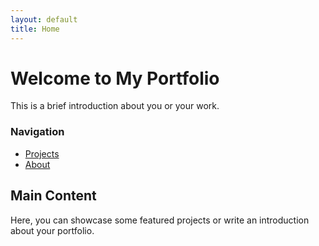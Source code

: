 ```yaml
---
layout: default
title: Home
---
```


# Welcome to My Portfolio

This is a brief introduction about you or your work.

<div class="sidebar">
  <h3>Navigation</h3>
  <ul>
    <li><a href="/projects">Projects</a></li>
    <li><a href="/about">About</a></li>
  </ul>
</div>

## Main Content
Here, you can showcase some featured projects or write an introduction about your portfolio.
